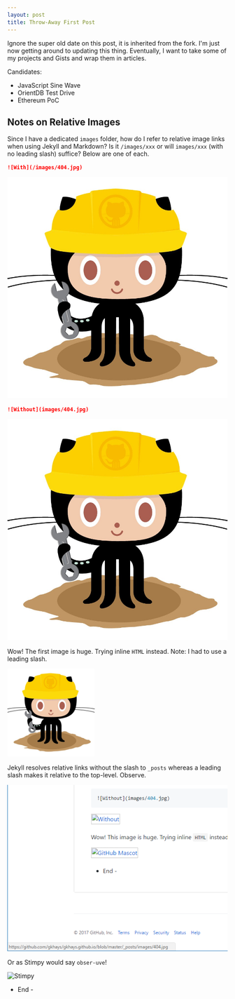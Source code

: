 ```yaml
---
layout: post
title: Throw-Away First Post
---
```


Ignore the super old date on this post, it is inherited from the fork. I'm just now getting around to updating this thing. Eventually, I want to take some of my projects and Gists and wrap them in articles.

Candidates:

* JavaScript Sine Wave
* OrientDB Test Drive
* Ethereum PoC

## Notes on Relative Images

Since I have a dedicated `images` folder, how do I refer to relative image links when using Jekyll and Markdown? Is it `/images/xxx` or will `images/xxx` (with no leading slash) suffice? Below are one of each.

```md
![With](/images/404.jpg)
```
![With](/images/404.jpg)

```md
![Without](images/404.jpg)
```
![Without](images/404.jpg)

Wow! The first image is huge. Trying inline `HTML` instead. Note: I had to use a leading slash.

<img src="/images/404.jpg" alt="GitHub Mascot" style="width: 200px;"/>

Jekyll resolves relative links without the slash to `_posts` whereas a leading slash makes it relative to the top-level. Observe.

![Apparent Relative Link](/images/relative-links.png)

Or as Stimpy would say `obser-uve`!

![Stimpy](scholar-stimpy.png)

- End -
